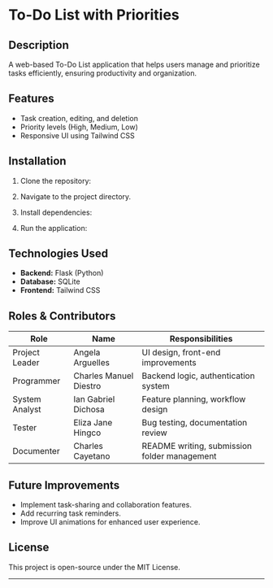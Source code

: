 # To-Do List with Priorities

## Description
A web-based To-Do List application that helps users manage and prioritize tasks efficiently, ensuring productivity and organization.

## Features
- Task creation, editing, and deletion
- Priority levels (High, Medium, Low)
- Responsive UI using Tailwind CSS

## Installation

1. Clone the repository:  

2. Navigate to the project directory.  

3. Install dependencies:  

4. Run the application:  


## Technologies Used
- **Backend:** Flask (Python)
- **Database:** SQLite
- **Frontend:** Tailwind CSS

## Roles & Contributors
| **Role**                    | **Name**                     | **Responsibilities** |
|-----------------------------|------------------------------|----------------------|
| Project Leader              | Angela Arguelles            | UI design, front-end improvements |
| Programmer                  | Charles Manuel Diestro      | Backend logic, authentication system |
| System Analyst              | Ian Gabriel Dichosa         | Feature planning, workflow design |
| Tester                      | Eliza Jane Hingco           | Bug testing, documentation review |
| Documenter                  | Charles Cayetano            | README writing, submission folder management |

## Future Improvements
- Implement task-sharing and collaboration features.
- Add recurring task reminders.
- Improve UI animations for enhanced user experience.

## License
This project is open-source under the MIT License.

---

